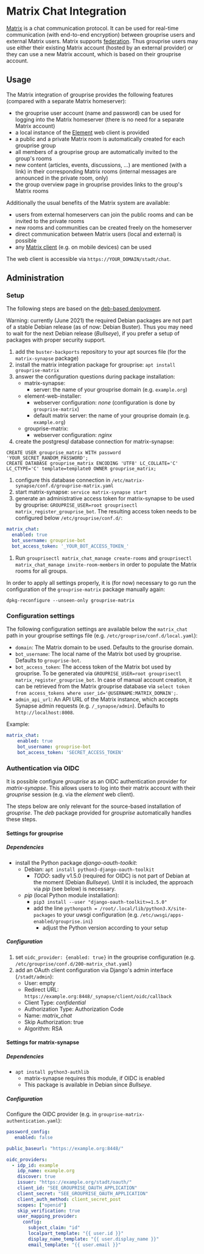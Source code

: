 # Matrix Chat Integration

[Matrix](https://matrix.org/) is a chat communication protocol.
It can be used for real-time communication (with end-to-end encryption) between grouprise users
and external Matrix users.
Matrix supports [federation](https://en.wikipedia.org/wiki/Federation_(information_technology)).
Thus grouprise users may use either their existing Matrix account (hosted by an external provider)
or they can use a new Matrix account, which is based on their grouprise account.

## Usage

The Matrix integration of grouprise provides the following features (compared with a separate
Matrix homeserver):

* the grouprise user account (name and password) can be used for logging into the Matrix homeserver
  (there is no need for a separate Matrix account)
* a local instance of the [Element](https://github.com/vector-im/element-web) web client is
  provided
* a public and a private Matrix room is automatically created for each grouprise group
* all members of a grouprise group are automatically invited to the group's rooms
* new content (articles, events, discussions, ...) are mentioned (with a link) in their
  corresponding Matrix rooms (internal messages are announced in the private room, only)
* the group overview page in grouprise provides links to the group's Matrix rooms

Additionally the usual benefits of the Matrix system are available:

* users from external homeservers can join the public rooms and can be invited to the private rooms
* new rooms and communities can be created freely on the homeserver
* direct communication between Matrix users (local and external) is possible
* any [Matrix client](https://matrix.org/clients/) (e.g. on mobile devices) can be used

The web client is accessible via `https://YOUR_DOMAIN/stadt/chat`.


## Administration

### Setup

The following steps are based on the [deb-based deployment](deployment/deb).

Warning: currently (June 2021) the required Debian packages are not part of a stable Debian
release (as of now: Debian Buster).
Thus you may need to wait for the next Debian release (*Bullseye*), if you prefer a setup of
packages with proper security support.

1. add the `buster-backports` repository to your apt sources file
   (for the `matrix-synapse` package)
1. install the matrix integration package for grouprise: `apt install grouprise-matrix`
1. answer the configuration questions during package installation:
    * matrix-synapse:
        * server: the name of your grouprise domain (e.g. `example.org`)
    * element-web-installer:
        * webserver configuration: *none* (configuration is done by `grouprise-matrix`)
        * default matrix server: the name of your grouprise domain (e.g. `example.org`)
    * grouprise-matrix:
        * webserver configuration: *nginx*
1. create the postgresql database connection for matrix-synapse:
```
CREATE USER grouprise_matrix WITH password 'YOUR_SECRET_RANDOM_PASSWORD';
CREATE DATABASE grouprise_matrix ENCODING 'UTF8' LC_COLLATE='C' LC_CTYPE='C' template=template0 OWNER grouprise_matrix;
```
1. configure this database connection in `/etc/matrix-synapse/conf.d/grouprise-matrix.yaml`
1. start matrix-synapse: `service matrix-synapse start`
1. generate an administrative access token for matrix-synapse to be used by grouprise: `GROUPRISE_USER=root grouprisectl matrix_register_grouprise_bot`. The resulting access token needs to be configured below `/etc/grouprise/conf.d/`:
```yaml
matrix_chat:
  enabled: true
  bot_username: grouprise-bot
  bot_access_token: '_YOUR_BOT_ACCESS_TOKEN_'
```
1. Run `grouprisectl matrix_chat_manage create-rooms` and `grouprisectl matrix_chat_manage invite-room-members` in order to populate the Matrix rooms for all groups.

In order to apply all settings properly, it is (for now) necessary to go run the configuration of
the `grouprise-matrix` package manually again:
```shell
dpkg-reconfigure --unseen-only grouprise-matrix
```


### Configuration settings

The following configuration settings are available below the `matrix_chat` path in your grouprise settings file (e.g. `/etc/grouprise/conf.d/local.yaml`):

* `domain`: The Matrix domain to be used.  Defaults to the grourise domain.
* `bot_username`: The local name of the Matrix bot used by grouprise.  Defaults to `grouprise-bot`.
* `bot_access_token`: The access token of the Matrix bot used by grouprise.  To be generated via
  `GROUPRISE_USER=root grouprisectl matrix_register_grouprise_bot`.  In case of manual account
  creation, it can be retrieved from the Matrix grouprise database via
  `select token from access_tokens where user_id='@USERNAME:MATRIX_DOMAIN';`.
* `admin_api_url`: An API URL of the Matrix instance, which accepts Synapse admin requests
  (e.g. `/_synapse/admin`).  Defaults to `http://localhost:8008`.

Example:
```yaml
matrix_chat:
    enabled: true
    bot_username: grouprise-bot
    bot_access_token: 'SECRET_ACCESS_TOKEN'
```


### Authentication via OIDC

It is possible configure *grouprise* as an OIDC authentication provider for *matrix-synapse*.
This allows users to log into their matrix account with their *grouprise* session (e.g. via
the *element* web client).

The steps below are only relevant for the source-based installation of *grouprise*.
The *deb* package provided for *grouprise* automatically handles these steps.

#### Settings for grouprise

##### Dependencies

* install the Python package *django-oauth-toolkit*:
    * Debian: `apt install python3-django-oauth-toolkit`
        * *TODO*: sadly v1.5.0 (required for OIDC) is not part of Debian at the moment (Debian *Bullseye*).  Until it is included, the approach via *pip* (see below) is necessary.
    * *pip* (local Python module installation):
        * `pip3 install --user "django-oauth-toolkit>=1.5.0"`
        * add the line `pythonpath = /root/.local/lib/python3.X/site-packages` to your uwsgi configuration (e.g. `/etc/uwsgi/apps-enabled/grouprise.ini`)
            * adjust the Python version according to your setup

##### Configuration

1. set `oidc_provider: {enabled: true}` in the grouprise configuration (e.g. `/etc/grouprise/conf.d/200-matrix_chat.yaml`)
2. add an OAuth client configuration via Django's admin interface (`/stadt/admin`):
    * User: empty
    * Redirect URL: `https://example.org:8448/_synapse/client/oidc/callback`
    * Client Type: *confidential*
    * Authorization Type: Authorization Code
    * Name: *matrix_chat*
    * Skip Authorization: true
    * Algorithm: RSA

#### Settings for matrix-synapse

##### Dependencies

* `apt install python3-authlib`
    * matrix-synapse requires this module, if OIDC is enabled
    * This package is available in Debian since *Bullseye*.

##### Configuration

Configure the OIDC provider (e.g. in `grouprise-matrix-authentication.yaml`):
```yaml
password_config:
   enabled: false

public_baseurl: "https://example.org:8448/"

oidc_providers:
  - idp_id: example
    idp_name: example.org
    discover: true
    issuer: "https://example.org/stadt/oauth/"
    client_id: "SEE_GROUPRISE_OAUTH_APPLICATION"
    client_secret: "SEE_GROUPRISE_OAUTH_APPLICATION"
    client_auth_method: client_secret_post
    scopes: ["openid"]
    skip_verification: true
    user_mapping_provider:
      config:
        subject_claim: "id"
        localpart_template: "{{ user.id }}"
        display_name_template: "{{ user.display_name }}"
        email_template: "{{ user.email }}"
```
